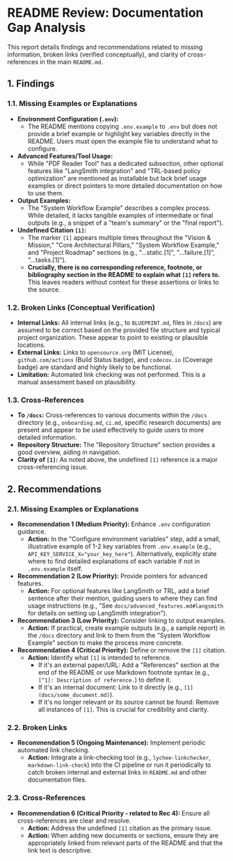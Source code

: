 # README Review: Documentation Gap Analysis

This report details findings and recommendations related to missing information, broken links (verified conceptually), and clarity of cross-references in the main `README.md`.

## 1. Findings

### 1.1. Missing Examples or Explanations

*   **Environment Configuration (`.env`):**
    *   The README mentions copying `.env.example` to `.env` but does not provide a brief example or highlight key variables directly in the README. Users must open the example file to understand what to configure.
*   **Advanced Features/Tool Usage:**
    *   While "PDF Reader Tool" has a dedicated subsection, other optional features like "LangSmith integration" and "TRL-based policy optimization" are mentioned as installable but lack brief usage examples or direct pointers to more detailed documentation on how to use them.
*   **Output Examples:**
    *   The "System Workflow Example" describes a complex process. While detailed, it lacks tangible examples of intermediate or final outputs (e.g., a snippet of a "team's summary" or the "final report").
*   **Undefined Citation `[1]`:**
    *   The marker `[1]` appears multiple times throughout the "Vision & Mission," "Core Architectural Pillars," "System Workflow Example," and "Project Roadmap" sections (e.g., "...static.[1]", "...failure.[1]", "...tasks.[1]").
    *   **Crucially, there is no corresponding reference, footnote, or bibliography section in the README to explain what `[1]` refers to.** This leaves readers without context for these assertions or links to the source.

### 1.2. Broken Links (Conceptual Verification)

*   **Internal Links:** All internal links (e.g., to `BLUEPRINT.md`, files in `/docs`) are assumed to be correct based on the provided file structure and typical project organization. These appear to point to existing or plausible locations.
*   **External Links:** Links to `opensource.org` (MIT License), `github.com/actions` (Build Status badge), and `codecov.io` (Coverage badge) are standard and highly likely to be functional.
*   **Limitation:** Automated link checking was not performed. This is a manual assessment based on plausibility.

### 1.3. Cross-References

*   **To `/docs`:** Cross-references to various documents within the `/docs` directory (e.g., `onboarding.md`, `ci.md`, specific research documents) are present and appear to be used effectively to guide users to more detailed information.
*   **Repository Structure:** The "Repository Structure" section provides a good overview, aiding in navigation.
*   **Clarity of `[1]`:** As noted above, the undefined `[1]` reference is a major cross-referencing issue.

## 2. Recommendations

### 2.1. Missing Examples or Explanations

*   **Recommendation 1 (Medium Priority):** Enhance `.env` configuration guidance.
    *   **Action:** In the "Configure environment variables" step, add a small, illustrative example of 1-2 key variables from `.env.example` (e.g., `API_KEY_SERVICE_X="your_key_here"`). Alternatively, explicitly state where to find detailed explanations of each variable if not in `.env.example` itself.
*   **Recommendation 2 (Low Priority):** Provide pointers for advanced features.
    *   **Action:** For optional features like LangSmith or TRL, add a brief sentence after their mention, guiding users to where they can find usage instructions (e.g., "See `docs/advanced_features.md#langsmith` for details on setting up LangSmith integration").
*   **Recommendation 3 (Low Priority):** Consider linking to output examples.
    *   **Action:** If practical, create example outputs (e.g., a sample report) in the `/docs` directory and link to them from the "System Workflow Example" section to make the process more concrete.
*   **Recommendation 4 (Critical Priority):** Define or remove the `[1]` citation.
    *   **Action:** Identify what `[1]` is intended to reference.
        *   If it's an external paper/URL: Add a "References" section at the end of the README or use Markdown footnote syntax (e.g., `[^1]: Description of reference.`) to define it.
        *   If it's an internal document: Link to it directly (e.g., `[1](docs/some_document.md)`).
        *   If it's no longer relevant or its source cannot be found: Remove all instances of `[1]`. This is crucial for credibility and clarity.

### 2.2. Broken Links

*   **Recommendation 5 (Ongoing Maintenance):** Implement periodic automated link checking.
    *   **Action:** Integrate a link-checking tool (e.g., `lychee-linkchecker`, `markdown-link-check`) into the CI pipeline or run it periodically to catch broken internal and external links in `README.md` and other documentation files.

### 2.3. Cross-References

*   **Recommendation 6 (Critical Priority - related to Rec 4):** Ensure all cross-references are clear and resolve.
    *   **Action:** Address the undefined `[1]` citation as the primary issue.
    *   **Action:** When adding new documents or sections, ensure they are appropriately linked from relevant parts of the README and that the link text is descriptive.

```
